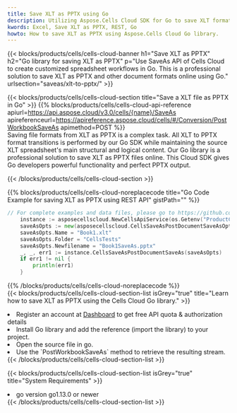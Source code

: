 ```yaml
---
title: Save XLT as PPTX using Go 
description: Utilizing Aspose.Cells Cloud SDK for Go to save XLT format file as PPTX format file. 
kwords: Excel, Save XLT as PPTX, REST, Go
howto: How to save XLT as PPTX using Aspose.Cells Cloud Go library.
---
```



{{< blocks/products/cells/cells-cloud-banner h1="Save XLT as PPTX" h2="Go library for saving XLT as PPTX" p="Use SaveAs API of Cells Cloud to create customized spreadsheet workflows in Go. This is a professional solution to save XLT as PPTX and other document formats online using Go." urlsection="saveas/xlt-to-pptx/" >}}

{{< blocks/products/cells/cells-cloud-section  title="Save a XLT file as PPTX in Go" >}}
{{% blocks/products/cells/cells-cloud-api-reference  apiurl=https://api.aspose.cloud/v3.0/cells/{name}/SaveAs  apireferenceurl=https://apireference.aspose.cloud/cells/#/Conversion/PostWorkbookSaveAs  apimethod=POST %}}
<br/>
Saving file formats from XLT as PPTX is a complex task. All XLT to PPTX format transitions is performed by our Go SDK while maintaining the source XLT spreadsheet's main structural and logical content. Our Go library is a professional solution to save XLT as PPTX files online. This Cloud SDK gives Go developers powerful functionality and perfect PPTX output.

{{< /blocks/products/cells/cells-cloud-section >}}

{{% blocks/products/cells/cells-cloud-noreplacecode title="Go Code Example for saving XLT as PPTX using REST API" gistPath="" %}}
  
```go
// For complete examples and data files, please go to https://github.com/aspose-cells-cloud/aspose-cells-cloud-go/
    instance := asposecellscloud.NewCellsApiService(os.Getenv("ProductClientId"), os.Getenv("ProductClientSecret"))
    saveAsOpts := new(asposecellscloud.CellsSaveAsPostDocumentSaveAsOpts)
    saveAsOpts.Name = "Book1.xlt"
    saveAsOpts.Folder = "CellsTests"
    saveAsOpts.Newfilename = "Book1SaveAs.pptx"
    _, _, err1 := instance.CellsSaveAsPostDocumentSaveAs(saveAsOpts)
    if err1 != nil {
	    println(err1)
    }
```
  
{{% /blocks/products/cells/cells-cloud-noreplacecode  %}}
<br/>
{{< blocks/products/cells/cells-cloud-section-list isGrey="true"  title="Learn how to save XLT as PPTX using the Cells Cloud Go library." >}}
<li>Register an account at <a href="https://dashboard.aspose.cloud/">Dashboard</a> to get free API quota & authorization details</li>
<li>Install Go library and add the reference (import the library) to your project.</li>
<li>Open the source file in go.</li>
<li>Use the `PostWorkbookSaveAs` method to retrieve the resulting stream.</li>
{{< /blocks/products/cells/cells-cloud-section-list >}}

{{< blocks/products/cells/cells-cloud-section-list isGrey="true"  title="System Requirements" >}}
<li>go version go1.13.0 or newer</li>
{{< /blocks/products/cells/cells-cloud-section-list >}}
